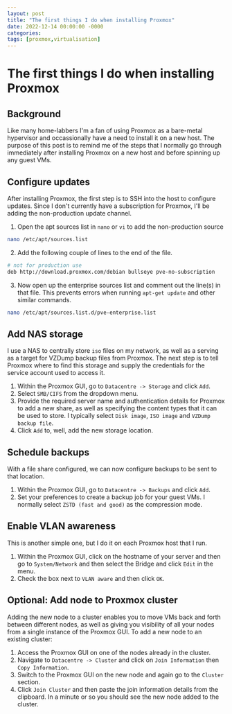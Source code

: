 ```yaml
---
layout: post
title: "The first things I do when installing Proxmox"
date: 2022-12-14 00:00:00 -0000
categories:
tags: [proxmox,virtualisation]
---
```


# The first things I do when installing Proxmox

## Background
Like many home-labbers I'm a fan of using Proxmox as a bare-metal hypervisor and occassionally have a need to install it on a new host. The purpose of this post is to remind me of the steps that I normally go through immediately after installing Proxmox on a new host and before spinning up any guest VMs.

## Configure updates
After installing Proxmox, the first step is to SSH into the host to configure updates. Since I don't currently have a subscription for Proxmox, I'll be adding the non-production update channel.

1. Open the apt sources list in `nano` or `vi` to add the non-production source

```bash
nano /etc/apt/sources.list
```

2. Add the following couple of lines to the end of the file.

```bash
# not for production use
deb http://download.proxmox.com/debian bullseye pve-no-subscription
```

3. Now open up the enterprise sources list and comment out the line(s) in that file. This prevents errors when running `apt-get update` and other similar commands.

```bash
nano /etc/apt/sources.list.d/pve-enterprise.list
```

## Add NAS storage
I use a NAS to centrally store `iso` files on my network, as well as a serving as a target for VZDump backup files from Proxmox. The next step is to tell Proxmox where to find this storage and supply the credentials for the service account used to access it.

1. Within the Proxmox GUI, go to `Datacentre -> Storage` and click `Add`.
2. Select `SMB/CIFS` from the dropdown menu.
3. Provide the required server name and authentication details for Proxmox to add a new share, as well as specifying the content types that it can be used to store. I typically select `Disk image`, `ISO image` and `VZDump backup file`.
4. Click `Add` to, well, add the new storage location.

## Schedule backups
With a file share configured, we can now configure backups to be sent to that location.

1. Within the Proxmox GUI, go to `Datacentre -> Backups` and click `Add`.
2. Set your preferences to create a backup job for your guest VMs. I normally select `ZSTD (fast and good)` as the compression mode.

## Enable VLAN awareness
This is another simple one, but I do it on each Proxmox host that I run.
1. Within the Proxmox GUI, click on the hostname of your server and then go to `System/Network` and then select the Bridge and click `Edit` in the menu.
2. Check the box next to `VLAN aware` and then click `OK`.

## Optional: Add node to Proxmox cluster
Adding the new node to a cluster enables you to move VMs back and forth between different nodes, as well as giving you visibility of all your nodes from a single instance of the Proxmox GUI. To add a new node to an existing cluster:

1. Access the Proxmox GUI on one of the nodes already in the cluster.
2. Navigate to `Datacentre -> Cluster` and click on `Join Information` then `Copy Information`.
3. Switch to the Proxmox GUI on the new node and again go to the `Cluster` section.
4. Click `Join Cluster` and then paste the join information details from the clipboard. In a minute or so you should see the new node added to the cluster.

